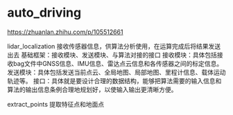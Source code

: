 # auto_driving
https://zhuanlan.zhihu.com/p/105512661

lidar_localization
接收传感器信息，供算法分析使用，在运算完成后将结果发送出去
基础框架：接收模块、发送模块、与算法对接的接口
接收模块：具体包括接收bag文件中GNSS信息、IMU信息、雷达点云信息和各传感器之间的标定信息。
发送模块：具体包括发送当前点云、全局地图、局部地图、里程计信息、载体运动轨迹等。
接口：具体就是要设计合理的数据结构，能够把算法需要的输入信息和算法的输出信息条例合理地规划好，以使输入输出更清晰方便。

extract_points
提取特征点和地面点
